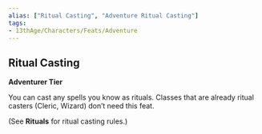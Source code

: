 ```yaml
---
alias: ["Ritual Casting", "Adventure Ritual Casting"]
tags: 
- 13thAge/Characters/Feats/Adventure
---
```


## Ritual Casting

__Adventurer Tier__

You can cast any spells you know as rituals. Classes that are already ritual casters (Cleric, Wizard) don’t need this feat. 

(See __Rituals__ for ritual casting rules.)